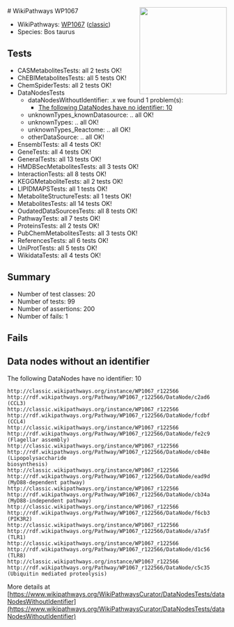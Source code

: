 <img style="float: right; width: 200px" src="https://upload.wikimedia.org/wikipedia/commons/thumb/8/83/Wplogo_with_text_500.png/640px-Wplogo_with_text_500.png" />
# WikiPathways WP1067

* WikiPathways: [WP1067](https://wikipathways.org/pathways/WP1067) ([classic](https://classic.wikipathways.org/instance/WP1067))
* Species: Bos taurus
## Tests
* CASMetabolitesTests: all 2 tests OK!
* ChEBIMetabolitesTests: all 5 tests OK!
* ChemSpiderTests: all 2 tests OK!
* DataNodesTests
    * dataNodesWithoutIdentifier: .x we found 1 problem(s):
        * [The following DataNodes have no identifier: 10](#8792c490)
    * unknownTypes_knownDatasource: .. all OK!
    * unknownTypes: .. all OK!
    * unknownTypes_Reactome: .. all OK!
    * otherDataSource: .. all OK!
* EnsemblTests: all 4 tests OK!
* GeneTests: all 4 tests OK!
* GeneralTests: all 13 tests OK!
* HMDBSecMetabolitesTests: all 3 tests OK!
* InteractionTests: all 8 tests OK!
* KEGGMetaboliteTests: all 2 tests OK!
* LIPIDMAPSTests: all 1 tests OK!
* MetaboliteStructureTests: all 1 tests OK!
* MetabolitesTests: all 14 tests OK!
* OudatedDataSourcesTests: all 8 tests OK!
* PathwayTests: all 7 tests OK!
* ProteinsTests: all 2 tests OK!
* PubChemMetabolitesTests: all 3 tests OK!
* ReferencesTests: all 6 tests OK!
* UniProtTests: all 5 tests OK!
* WikidataTests: all 4 tests OK!


## Summary

* Number of test classes: 20
* Number of tests: 99
* Number of assertions: 200
* Number of fails: 1

## Fails

<a name="8792c490" />

## Data nodes without an identifier

The following DataNodes have no identifier: 10
```
http://classic.wikipathways.org/instance/WP1067_r122566 http://rdf.wikipathways.org/Pathway/WP1067_r122566/DataNode/c2ad6 (CCL3)
http://classic.wikipathways.org/instance/WP1067_r122566 http://rdf.wikipathways.org/Pathway/WP1067_r122566/DataNode/fcdbf (CCL4)
http://classic.wikipathways.org/instance/WP1067_r122566 http://rdf.wikipathways.org/Pathway/WP1067_r122566/DataNode/fe2c9 (Flagellar assembly)
http://classic.wikipathways.org/instance/WP1067_r122566 http://rdf.wikipathways.org/Pathway/WP1067_r122566/DataNode/c048e (Lipopolysaccharide
biosynthesis)
http://classic.wikipathways.org/instance/WP1067_r122566 http://rdf.wikipathways.org/Pathway/WP1067_r122566/DataNode/ead9d (MyD88-dependent pathway)
http://classic.wikipathways.org/instance/WP1067_r122566 http://rdf.wikipathways.org/Pathway/WP1067_r122566/DataNode/cb34a (MyD88-independent pathway)
http://classic.wikipathways.org/instance/WP1067_r122566 http://rdf.wikipathways.org/Pathway/WP1067_r122566/DataNode/f6cb3 (PIK3R2)
http://classic.wikipathways.org/instance/WP1067_r122566 http://rdf.wikipathways.org/Pathway/WP1067_r122566/DataNode/a7a5f (TLR1)
http://classic.wikipathways.org/instance/WP1067_r122566 http://rdf.wikipathways.org/Pathway/WP1067_r122566/DataNode/d1c56 (TLR8)
http://classic.wikipathways.org/instance/WP1067_r122566 http://rdf.wikipathways.org/Pathway/WP1067_r122566/DataNode/c5c35 (Ubiquitin mediated proteolysis)
```

More details at [https://www.wikipathways.org/WikiPathwaysCurator/DataNodesTests/dataNodesWithoutIdentifier](https://www.wikipathways.org/WikiPathwaysCurator/DataNodesTests/dataNodesWithoutIdentifier)

